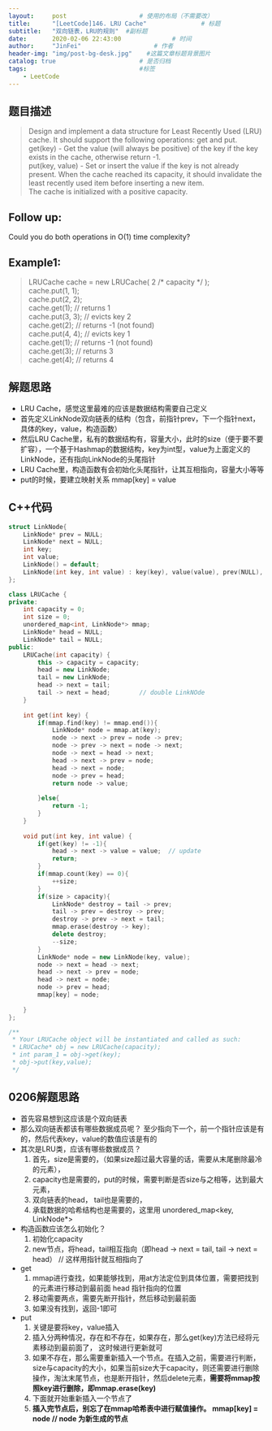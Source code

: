 ```yaml
---
layout:     post                    # 使用的布局（不需要改） 
title:      "[LeetCode]146. LRU Cache"               # 标题  
subtitle:   "双向链表，LRU的规则"  #副标题 
date:       2020-02-06 22:43:00              # 时间 
author:     "JinFei"                    # 作者 
header-img: "img/post-bg-desk.jpg"    #这篇文章标题背景图片 
catalog: true                       # 是否归档 
tags:                               #标签     
    - LeetCode 
---
```


## 题目描述
> Design and implement a data structure for Least Recently Used (LRU) cache. It should support the following operations: get and put.  <br>
get(key) - Get the value (will always be positive) of the key if the key exists in the cache, otherwise return -1.  <br>
put(key, value) - Set or insert the value if the key is not already present. When the cache reached its capacity, it should invalidate the least recently used item before inserting a new item. <br>
The cache is initialized with a positive capacity. <br>


## Follow up:
Could you do both operations in O(1) time complexity?

## Example1:
 
> LRUCache cache = new LRUCache( 2 /* capacity */ ); <br>
cache.put(1, 1); <br>
cache.put(2, 2); <br>
cache.get(1);       // returns 1 <br>
cache.put(3, 3);    // evicts key 2 <br>
cache.get(2);       // returns -1 (not found) <br>
cache.put(4, 4);    // evicts key 1 <br>
cache.get(1);       // returns -1 (not found) <br>
cache.get(3);       // returns 3 <br>
cache.get(4);       // returns 4 <br>

## 解题思路

- LRU Cache，感觉这里最难的应该是数据结构需要自己定义
- 首先定义LinkNode双向链表的结构（包含，前指针prev，下一个指针next，具体的key，value，构造函数）
- 然后LRU Cache里，私有的数据结构有，容量大小，此时的size（便于要不要扩容），一个基于Hashmap的数据结构，key为int型，value为上面定义的LinkNode，还有指向LinkNode的头尾指针
- LRU Cache里，构造函数有会初始化头尾指针，让其互相指向，容量大小等等
- put的时候，要建立映射关系 mmap[key] = value


## C++代码
```C++
struct LinkNode{
    LinkNode* prev = NULL;
    LinkNode* next = NULL;
    int key;
    int value;
    LinkNode() = default;
    LinkNode(int key, int value) : key(key), value(value), prev(NULL), next(NULL){}
};

class LRUCache {
private:
    int capacity = 0;
    int size = 0;
    unordered_map<int, LinkNode*> mmap;
    LinkNode* head = NULL;
    LinkNode* tail = NULL;
public:
    LRUCache(int capacity) {
        this -> capacity = capacity;
        head = new LinkNode;
        tail = new LinkNode;
        head -> next = tail;
        tail -> next = head;        // double LinkNOde
    }
    
    int get(int key) {
        if(mmap.find(key) != mmap.end()){
            LinkNode* node = mmap.at(key);
            node -> next -> prev = node -> prev;
            node -> prev -> next = node -> next;
            node -> next = head -> next;
            head -> next -> prev = node;
            head -> next = node;
            node -> prev = head;
            return node -> value;
            
        }else{
            return -1;
        }
    }
    
    void put(int key, int value) {
        if(get(key) != -1){
            head -> next -> value = value;  // update
            return;
        }
        if(mmap.count(key) == 0){
            ++size;
        }
        if(size > capacity){
            LinkNode* destroy = tail -> prev;
            tail -> prev = destroy -> prev;
            destroy -> prev -> next = tail;
            mmap.erase(destroy -> key);
            delete destroy;
            --size;
        }
        LinkNode* node = new LinkNode(key, value);
        node -> next = head -> next;
        head -> next -> prev = node;
        head -> next = node;
        node -> prev = head;
        mmap[key] = node;       
        
    }
};

/**
 * Your LRUCache object will be instantiated and called as such:
 * LRUCache* obj = new LRUCache(capacity);
 * int param_1 = obj->get(key);
 * obj->put(key,value);
 */
```

## 0206解题思路

- 首先容易想到这应该是个双向链表
- 那么双向链表都该有哪些数据成员呢？ 至少指向下一个，前一个指针应该是有的，然后代表key，value的数值应该是有的
- 其次是LRU类，应该有哪些数据成员？ 
    1. 首先，size是需要的，（如果size超过最大容量的话，需要从末尾删除最冷的元素）， 
    2. capacity也是需要的，put的时候，需要判断是否size与之相等，达到最大元素，
    3. 双向链表的head， tail也是需要的，
    4. 承载数据的哈希结构也是需要的，这里用 unordered_map<key, LinkNode*> 
- 构造函数应该怎么初始化？
    1. 初始化capacity
    2. new节点，将head，tail相互指向（即head -> next = tail, tail -> next = head） // 这样用指针就互相指向了
- get
    1. mmap进行查找，如果能够找到，用at方法定位到具体位置，需要把找到的元素进行移动到最前面 head 指针指向的位置
    2. 移动需要两点，需要先断开指针，然后移动到最前面
    3. 如果没有找到，返回-1即可
- put
    1. 关键是要将key，value插入
    2. 插入分两种情况，存在和不存在，如果存在，那么get(key)方法已经将元素移动到最前面了， 这时候进行更新就可
    3. 如果不存在，那么需要重新插入一个节点。在插入之前，需要进行判断，size与capacity的大小，如果当前size大于capacity，则还需要进行删除操作，淘汰末尾节点，也是断开指针，然后delete元素，**需要将mmap按照key进行删除，即mmap.erase(key)**
    4. 下面就开始重新插入一个节点了
    5. **插入完节点后，别忘了在mmap哈希表中进行赋值操作。 mmap[key] = node // node 为新生成的节点**
